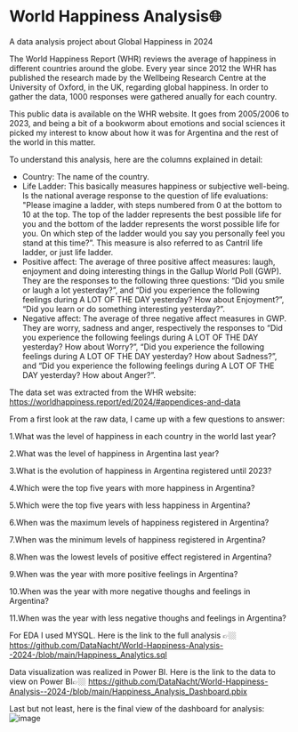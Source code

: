 # World Happiness Analysis🌐
A data analysis project about Global Happiness in 2024

The World Happiness Report (WHR) reviews the average of happiness in different countries around the globe. Every year since 2012 the WHR has published the research made by the Wellbeing Research Centre at the University of Oxford, in the UK, regarding global happiness. In order to gather the data, 1000 responses were gathered anually for each country.

This public data is available on the WHR website. It goes from 2005/2006 to 2023, and being a bit of a bookworm about emotions and social sciences it picked my interest to know about how it was for Argentina and the rest of the world in this matter.

To understand this analysis, here are the columns explained in detail:
- Country: The name of the country.
- Life Ladder: This basically measures happiness or subjective well-being. Is the national average response to the question of life evaluations: "Please imagine a ladder, with steps numbered from 0 at the bottom to 10 at the top. The top of the ladder represents the best possible life for you and the bottom of the ladder represents the worst possible life for you. On which step of the ladder would you say you personally feel you stand at this time?”. This measure is also referred to as Cantril life ladder, or just life ladder.
- Positive affect: The average of three positive affect measures: laugh, enjoyment and doing interesting things in the Gallup World Poll (GWP). They are the responses to the following three questions: “Did you smile or laugh a lot yesterday?”, and “Did you experience the following feelings during A LOT OF THE DAY yesterday? How about Enjoyment?”, “Did you learn or do something interesting yesterday?”.
- Negative affect: The average of three negative affect measures in GWP. They are worry, sadness and anger, respectively the responses to “Did
you experience the following feelings during A LOT OF THE DAY yesterday? How about Worry?”, “Did you experience the following feelings during A LOT OF THE DAY yesterday? How about Sadness?”, and “Did you experience the following feelings during A LOT OF THE DAY yesterday? How about Anger?”. 

The data set was extracted from the WHR website: https://worldhappiness.report/ed/2024/#appendices-and-data

From a first look at the raw data, I came up with a few questions to answer:

1.What was the level of happiness in each country in the world last year?

2.What was the level of happiness in Argentina last year?

3.What is the evolution of happiness in Argentina registered until 2023?

4.Which were the top five years with more happiness in Argentina?

5.Which were the top five years with less happiness in Argentina?

6.When was the maximum levels of happiness registered in Argentina?

7.When was the minimum levels of happiness registered in Argentina?

8.When was the lowest levels of positive effect registered in Argentina?

9.When was the year with more positive feelings in Argentina?

10.When was the year with more negative thoughs and feelings in Argentina?

11.When was the year with less negative thoughs and feelings in Argentina?

For EDA I used MYSQL. Here is the link to the full analysis 👉🏼 https://github.com/DataNacht/World-Happiness-Analysis--2024-/blob/main/Happiness_Analytics.sql

Data visualization was realized in Power BI. Here is the link to the data to view on Power BI👉🏼 https://github.com/DataNacht/World-Happiness-Analysis--2024-/blob/main/Happiness_Analysis_Dashboard.pbix

Last but not least, here is the final view of the dashboard for analysis: ![image](https://github.com/user-attachments/assets/43ce5122-0797-4618-87d3-5fdcd1f3e7c8)






